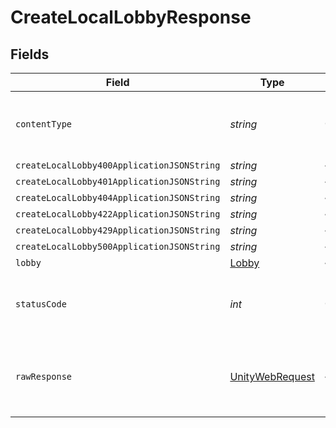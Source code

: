 # CreateLocalLobbyResponse


## Fields

| Field                                                                                                            | Type                                                                                                             | Required                                                                                                         | Description                                                                                                      |
| ---------------------------------------------------------------------------------------------------------------- | ---------------------------------------------------------------------------------------------------------------- | ---------------------------------------------------------------------------------------------------------------- | ---------------------------------------------------------------------------------------------------------------- |
| `contentType`                                                                                                    | *string*                                                                                                         | :heavy_check_mark:                                                                                               | HTTP response content type for this operation                                                                    |
| `createLocalLobby400ApplicationJSONString`                                                                       | *string*                                                                                                         | :heavy_minus_sign:                                                                                               | N/A                                                                                                              |
| `createLocalLobby401ApplicationJSONString`                                                                       | *string*                                                                                                         | :heavy_minus_sign:                                                                                               | N/A                                                                                                              |
| `createLocalLobby404ApplicationJSONString`                                                                       | *string*                                                                                                         | :heavy_minus_sign:                                                                                               | N/A                                                                                                              |
| `createLocalLobby422ApplicationJSONString`                                                                       | *string*                                                                                                         | :heavy_minus_sign:                                                                                               | N/A                                                                                                              |
| `createLocalLobby429ApplicationJSONString`                                                                       | *string*                                                                                                         | :heavy_minus_sign:                                                                                               | N/A                                                                                                              |
| `createLocalLobby500ApplicationJSONString`                                                                       | *string*                                                                                                         | :heavy_minus_sign:                                                                                               | N/A                                                                                                              |
| `lobby`                                                                                                          | [Lobby](../../models/shared/Lobby.md)                                                                            | :heavy_minus_sign:                                                                                               | N/A                                                                                                              |
| `statusCode`                                                                                                     | *int*                                                                                                            | :heavy_check_mark:                                                                                               | HTTP response status code for this operation                                                                     |
| `rawResponse`                                                                                                    | [UnityWebRequest](https://docs.unity3d.com/2021.3/Documentation/ScriptReference/Networking.UnityWebRequest.html) | :heavy_minus_sign:                                                                                               | Raw HTTP response; suitable for custom response parsing                                                          |